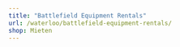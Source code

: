 ```yaml
---
title: "Battlefield Equipment Rentals"
url: /waterloo/battlefield-equipment-rentals/
shop: Mieten
---
```

